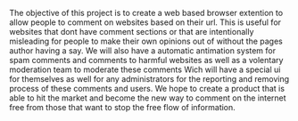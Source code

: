 The objective of this project is to create a web based browser extention to allow people to comment on websites based on their url. This is useful for websites that dont have comment sections or that are intentionally  misleading for people to make their own opinions out of without the pages author having a say. We will also have a automatic antimation system for spam comments and comments to harmful websites as well as a volentary moderation team to moderate these comments Wich will have a special ui for themselves as well for any administrators for the reporting and removing process of these comments and users. We hope to create a product that is able to hit the market and become the new way to comment on the internet free from those that want to stop the free flow of information.